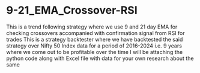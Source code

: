 # 9-21_EMA_Crossover-RSI
This is a trend following strategy where we use 9 and 21 day EMA for checking crossovers accompanied with confirmation signal from RSI for trades
This is a strategy backtester where we have backtested the said strategy over Nifty 50 Index data for a period of 2016-2024 i.e. 9 years where we come out to be profitable over the time 
I will be attaching the python code along with Excel file with data for your own research about the same 
